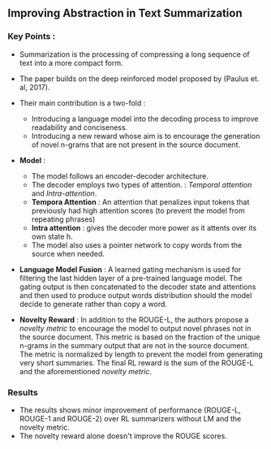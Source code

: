 
## Improving Abstraction in Text Summarization 

### Key Points :
* Summarization is the processing of compressing a long sequence of text into a more compact form.
* The paper builds on the deep reinforced model proposed by (Paulus et. al, 2017).
* Their main contribution is a two-fold :
    * Introducing a language model into the decoding process to improve readability and conciseness.
    * Introducing a new reward whose aim is to encourage the generation of novel n-grams that are not present in the source document.
* **Model** :
    * The model follows an encoder-decoder architecture. 
    * The decoder employs two types of attention. : *Temporal attention* and *Intra-attention*.
    * **Tempora Attention** : An attention that penalizes input tokens that previously had high attention scores (to prevent the model from repeating phrases)
    * **Intra attention** : gives the decoder more power as it attents over its own state h.
   * The model also uses a pointer network to copy words from the source when needed.
   
* **Language Model Fusion** : A learned gating mechanism is used for filtering the last hidden layer of a pre-trained language model. The gating output is then concatenated to the decoder state and attentions and then used to produce output words distribution should the model decide to generate rather than copy a word.

* **Novelty Reward** : In addition to the ROUGE-L, the authors propose a *novelty metric* to encourage the model to output novel phrases not in the source document. This metric is based on the fraction of the unique n-grams in the summary output that are not in the source document. The metric is normalized by length to prevent the model from generating very short summaries. The final RL reward is the sum of the ROUGE-L and the aforementioned *novelty metric*.


### Results

* The results shows minor improvement of performance (ROUGE-L, ROUGE-1 and ROUGE-2) over RL summarizers without LM and the novelty metric.
* The novelty reward alone doesn't improve the ROUGE scores.
    
